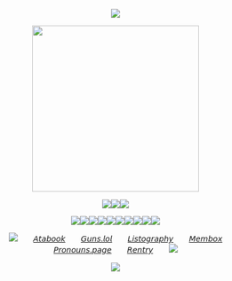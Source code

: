 <p align="center"><img src="https://64.media.tumblr.com/3044cb56102a8b6c1e3f9f61b2cd8076/c2f8bbb7dcd533a1-02/s1280x1920/9eb66f6dcff8a565ff662e78de52c8765c5ee4a3.pnj">
  
<p align="center"><img src="https://spotify-github-profile.kittinanx.com/api/view?uid=31nthrfejdrl5ztsoldu5q2cncju&cover_image=true&theme=novatorem&show_offline=false&background_color=000000&interchange=false&bar_color=d8772a&bar_color_cover=false)](https://github.com/kittinan/spotify-github-profile)" width="300">
  
<p align="center"><img src="https://64.media.tumblr.com/458281268514c19a3c595953832277ab/395c59116de04539-ed/s250x400/579bb4c8fd94bffe67d8806609690be1d6b63db8.gifv"><img src="https://64.media.tumblr.com/b55fa334592bde3b4f3e4fabafadf5a9/e796e1d4b12437de-c9/s500x750/125db6d1dc70bc809830759be12bf1809e188b4a.webp"><img src="https://64.media.tumblr.com/fe122eb94151c908ce81e78a15664cf8/395c59116de04539-90/s250x400/adddd2d235bf97c4a26eef5e9dc4015d4d632f09.gifv">
  
<p align="center"><img src="https://64.media.tumblr.com/299e9701fd5d9a65169b41c827ed866f/395c59116de04539-33/s75x75_c1/df0c9d4b81d592c82baccc6eebb75c7e9b9651cb.gifv"><img src="https://64.media.tumblr.com/78809970c85c37972313bbd965f67d04/dbd96068706144a2-74/s100x200/67d2f440a42fa864274a530a0df7f6d4c01f49c1.gifv"><img src="https://64.media.tumblr.com/5371dec238a752afa2131436932b6316/395c59116de04539-08/s100x200/44ac4ca82df7935d7becbd014e2be30ae05ebb1c.gifv"><img src="https://64.media.tumblr.com/f14fc23c5e6cc2fdfbabfbda02ce155f/dbd96068706144a2-66/s100x200/b29c331895dc8d7dff7013b393fb55b9cba64350.gifv"><img src="https://64.media.tumblr.com/d4f6a7b2f414c4aa872d231ff7de9592/dbd96068706144a2-8a/s100x200/9401911cdb2aedaf45513c8ab2f01bd0142e2e85.gifv"><img src="https://64.media.tumblr.com/f692ba6333d4ccbd69c6361ca17e23d7/dbd96068706144a2-e8/s100x200/3d894eed5a65c6d4542451e8aac13a2ae1b74bcd.gifv"><img src="https://64.media.tumblr.com/4f17e35d4f652fdd3510c89ee6ecb993/dbd96068706144a2-3c/s100x200/aec14db892d77eddac7dc421221430f9fcc7499f.gifv"><img src="https://64.media.tumblr.com/abd6dbda19e62d5c9654afe182ccbf83/dbd96068706144a2-2d/s100x200/a1fcc25f96968bad02cfa3e2caf21c311ead494a.gifv"><img src="https://64.media.tumblr.com/d1438a4ec4a05d7f0e1d5b0fa14628b7/395c59116de04539-34/s100x200/0c503ba02a94c3b21a63407d86a627b871b27885.gifv"><img src="https://64.media.tumblr.com/7d72a238763d5c8af95160faa4b5b6d7/395c59116de04539-0b/s75x75_c1/cd468357045553c7f9bc9c6246c0b0201388d425.gifv">
<p align="center"><img src="https://64.media.tumblr.com/33eb210c27aed5f145fb8069897e3e3c/b1290c097a22de72-ae/s75x75_c1/c79655e743df2c1577d5ff72dbd77c06c42ef3f1.gifv">　　<a href="https://osian.atabook.org">𝘈𝘵𝘢𝘣𝘰𝘰𝘬</a>　　<a href="https://guns.lol/decal">𝘎𝘶𝘯𝘴.𝘭𝘰𝘭</a>　　<a href="https://listography.com/jekosian">𝘓𝘪𝘴𝘵𝘰𝘨𝘳𝘢𝘱𝘩𝘺</a>　　<a href="https://rentry.co/membox">𝘔𝘦𝘮𝘣𝘰𝘹</a>　　<a href="https://en.pronouns.page/@picklecruncher">𝘗𝘳𝘰𝘯𝘰𝘶𝘯𝘴.𝘱𝘢𝘨𝘦</a>　　<a href="https://rentry.co/fret">𝘙𝘦𝘯𝘵𝘳𝘺</a>　　<img src="https://64.media.tumblr.com/84bc161ede7029569ca37b32b4064438/72fa81c56346b979-40/s75x75_c1/0a0fcbfb4230eebd700a35a69012f7df59f3d7b6.gifv">
<p align="center"><img src="https://64.media.tumblr.com/5fe8490958a6f4009b40a0b1e06be90f/c2f8bbb7dcd533a1-d3/s1280x1920/083baa1a65983473c87e37a5ad38886f58cc6050.pnj">
